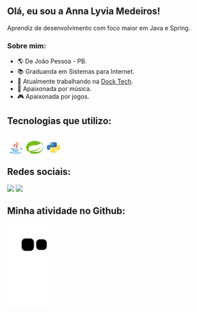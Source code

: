 ## Olá, eu sou a Anna Lyvia Medeiros!

Aprendiz de desenvolvimento com foco maior em Java e Spring.

### Sobre mim:

- :earth_americas: De João Pessoa - PB.
- :books: Graduanda em Sistemas para Internet.
- :office: Atualmente trabalhando na [Dock Tech](https://dock.tech/).
- :guitar: Apaixonada por música.
- :video_game: Apaixonada por jogos.

## Tecnologias que utilizo:

<div style="display: inline_block"><br>
<img align="center" alt="lyvia-java" height="30" width="40" src="https://raw.githubusercontent.com/devicons/devicon/master/icons/java/java-original.svg">
<img align="center" alt="lyvia-Spring" height="30" width="40" src="https://raw.githubusercontent.com/devicons/devicon/master/icons/spring/spring-original.svg">
<img align="center" alt="lyvia-Python" height="30" width="40" src="https://raw.githubusercontent.com/devicons/devicon/master/icons/python/python-original.svg">
</div>

## Redes sociais:

<a href="https://www.linkedin.com/in/lyviamedeiroos/" target="_blank"><img src="https://img.shields.io/badge/-LinkedIn-%230077B5?style=for-the-badge&logo=linkedin&logoColor=white" target="_blank"></a> 
<a href="https://instagram.com/lyviamedeiroos" target="_blank"><img src="https://img.shields.io/badge/-Instagram-%23E4405F?style=for-the-badge&logo=instagram&logoColor=white" target="_blank"></a>

## Minha atividade no Github:



![Snake animation](https://github.com/rafaballerini/rafaballerini/blob/output/github-contribution-grid-snake.svg)
 
</div>
